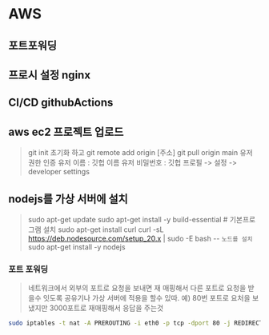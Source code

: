 # AWS
## 포트포워딩
## 프로시 설정 nginx
## CI/CD githubActions 



## aws ec2 프로젝트 업로드
> git init 초기화 하고
> git remote add origin [주소]
> git pull origin main
> 유저 권한 인증
> 유저 이름 : 깃헙 이름
> 유저 비밀번호 : 깃헙 프로필 -> 설정 -> developer settings

## nodejs를 가상 서버에 설치
> sudo apt-get update
> sudo apt-get install -y build-essential # 기본프로그램 설치
> sudo apt-get install curl
> curl -sL https://deb.nodesource.com/setup_20.x | sudo -E bash --
`노드를 설치`
> sudo apt-get install -y nodejs


### 포트 포워딩
> 네트워크에서 외부의 포트로 요청을 보내면 재 매핑해서 다른 포트로 요청을 받을수 잇도록
> 공유기나 가상 서버에 적용을 할수 있따.
> 예) 80번 포트로 요처을 보냈지만 3000포트로 재매핑해서 응답을 주는것
```sh
sudo iptables -t nat -A PREROUTING -i eth0 -p tcp -dport 80 -j REDIRECT --to-port 3000
```